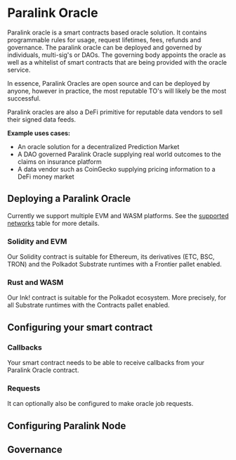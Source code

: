 <!--
order: 15
-->

# Paralink Oracle
Paralink oracle is a smart contracts based oracle solution. It contains programmable rules for usage, request
lifetimes, fees, refunds and governance. The paralink oracle can be deployed and governed by individuals,
multi-sig's or DAOs. The governing body appoints the oracle as well as a whitelist of smart
contracts that are being provided with the oracle service.

In essence, Paralink Oracles are open source and can be deployed by anyone, however in practice, the
most reputable TO's will likely be the most successful.

Paralink oracles are also a DeFi primitive for reputable data vendors to sell their signed data
feeds.

**Example uses cases:**
 - An oracle solution for a decentralized Prediction Market
 - A DAO governed Paralink Oracle supplying real world outcomes to the claims on insurance platform
 - A data vendor such as CoinGecko supplying pricing information to a DeFi money market

## Deploying a Paralink Oracle
Currently we support multiple EVM and WASM platforms. See the [supported networks](/developer-guide/getting-started.html#supported-networks) table
for more details.

### Solidity and EVM
Our Solidity contract is suitable for Ethereum, its derivatives (ETC, BSC, TRON) and the Polkadot Substrate runtimes with a
Frontier pallet enabled.

### Rust and WASM
Our Ink! contract is suitable for the Polkadot ecosystem. More precisely, for all Substrate runtimes
with the Contracts pallet enabled.

## Configuring your smart contract
### Callbacks
Your smart contract needs to be able to receive callbacks from your Paralink Oracle contract.

### Requests
It can optionally also be configured to make oracle job requests.

## Configuring Paralink Node

## Governance

